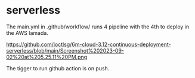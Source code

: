 # serverless 

The main.yml in .github/workflow/ runs 4 pipeline with the 4th to deploy in the AWS lamada. 

https://github.com/ioctlsg/6m-cloud-3.12-continuous-deployment-serverless/blob/main/Screenshot%202023-09-02%20at%205.25.11%20PM.png

The tigger to run github action is on push.




